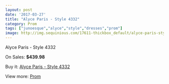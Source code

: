 ```yaml
---
layout: post
date: '2017-03-27'
title: "Alyce Paris - Style 4332"
category: Prom
tags: ["junoesque","alyce","style","dresses","prom"]
image: http://img.sequinious.com/17611-thickbox_default/alyce-paris-style-4332.jpg
---
```

Alyce Paris - Style 4332

On Sales: **$439.98**
<a href="https://www.sequinious.com/prom/8293-alyce-paris-style-4332.html"><amp-img layout="responsive" width="600" height="600" src="//img.sequinious.com/17611-thickbox_default/alyce-paris-style-4332.jpg" alt="Alyce Paris - Style 4332 0" /></a>
<a href="https://www.sequinious.com/prom/8293-alyce-paris-style-4332.html"><amp-img layout="responsive" width="600" height="600" src="//img.sequinious.com/17613-thickbox_default/alyce-paris-style-4332.jpg" alt="Alyce Paris - Style 4332 1" /></a>
<a href="https://www.sequinious.com/prom/8293-alyce-paris-style-4332.html"><amp-img layout="responsive" width="600" height="600" src="//img.sequinious.com/17612-thickbox_default/alyce-paris-style-4332.jpg" alt="Alyce Paris - Style 4332 2" /></a>

Buy it: [Alyce Paris - Style 4332](https://www.sequinious.com/prom/8293-alyce-paris-style-4332.html "Alyce Paris - Style 4332")

View more: [Prom](https://www.sequinious.com/7-prom "Prom")